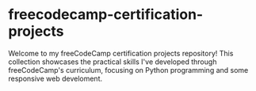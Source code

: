 # freecodecamp-certification-projects
Welcome to my freeCodeCamp certification projects repository! This collection showcases the practical skills I've developed through freeCodeCamp's curriculum, focusing on Python programming and some responsive web develoment.
